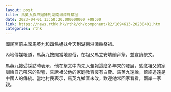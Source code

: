 ```yaml
---
layout: post
title: 馬英九與四姐妹到湖南湘潭縣祭祖
date: 2023-04-01 13:50:20.000000000 +08:00
link: https://news.rthk.hk/rthk/ch/component/k2/1694613-20230401.htm
categories: rthk
---
```


國民黨前主席馬英九和四名姐妹今天到湖南湘潭縣祭祖。

內地傳媒報道，馬英九按照當地習俗，在祖父馬立安墳前拜祭，並宣讀祭文。

馬英九接受採訪時表示，他在祭文中向先人彙報這麼多年來的發展，感念祖父的家訓給自己帶來的影響，告訴祖父他的家庭教育沒有白費。馬英九還說，慎終追遠是中國人的傳統。當地村民表示，馬英九鄉音未改，歡迎他常回家看看，兩岸一家親。

